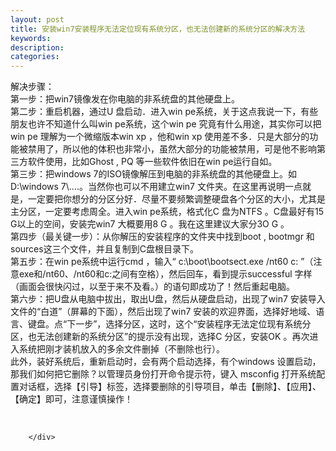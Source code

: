 ```yaml
---
layout: post
title: 安装win7安装程序无法定位现有系统分区，也无法创建新的系统分区的解决方法
keywords:
description:
categories:
---
```

<div>
<div>
<div id="sina_keyword_ad_area2" class="articalContent   ">
<p>解决步骤：<br />
第一步：把win7镜像发在你电脑的非系统盘的其他硬盘上。<br />
第二步：重启机器，通过U 盘启动．进入win pe系统，关于这点我说一下，有些朋友也许不知道什么叫win pe系统，这个win pe
究竟有什么用途，其实你可以把win pe 理解为一个微缩版本win xp ，他和win xp
使用差不多．只是大部分的功能被禁用了，所以他的体积也非常小，虽然大部分的功能被禁用，可是他不影响第三方软件使用，比如Ghost ,
PQ 等一些软件依旧在win pe运行自如。<br />
第三步：把windows 7的ISO镜像解压到电脑的非系统盘的其他硬盘上。如D:\windows
7\....。当然你也可以不用建立win7
文件夹。在这里再说明一点就是，一定要把你想分的分区分好．尽量不要频繁调整硬盘各个分区的大小，尤其是主分区，一定要考虑周全。进入win
pe系统，格式化C 盘为NTFS 。C盘最好有15 G以上的空间，安装完win7 大概要用8 G 。我在这里建议大家分3O G
。<br />
第四步（最关键一步）：从你解压的安装程序的文件夹中找到boot , bootmgr
和sources这三个文件，并且复制到C盘根目录下。<br />
第五步：在win pe系统中运行cmd ，输入&ldquo; c:\boot\bootsect.exe /nt60 c:
&rdquo;（注意exe和/nt60、/nt60和c:之间有空格），然后回车，看到提示successful
字样（画面会很快闪过，以至于来不及看。）的语句即成功了！然后重起电脑。<br />
第六步：把U盘从电脑中拔出，取出U盘，然后从硬盘启动，出现了win7 安装导入文件的&ldquo;白道&rdquo;（屏幕的下面），然后出现了win7
安装的欢迎界面，选择好地域、语言、键盘。点&ldquo;下一步&rdquo;，选择分区，这时，这个&ldquo;安装程序无法定位现有系统分区，也无法创建新的系统分区&rdquo;的提示没有出现，选择C
分区，安装OK 。再次进入系统把刚才装机放入的多余文件删掉（不删除也行）。<br />
此外，装好系统后，重新启动时，会有两个启动选择，有个windows 设置启动，那我们如何把它删除？以管理员身份打开命令提示符，键入
msconfig
打开系统配置对话框，选择【引导】标签，选择要删除的引导项目，单击【删除】、【应用】、【确定】即可，注意谨慎操作！</p>
<p>&nbsp;</p>

							
		</div>

</div>

</div>
    
